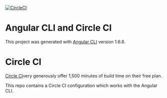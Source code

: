 [![CircleCI](https://circleci.com/gh/CharlesSuttie/angular-cli-circle.svg?style=shield)](https://circleci.com/gh/CharlesSuttie/angular-cli-circle)

# Angular CLI and Circle CI

This project was generated with [Angular CLI](https://github.com/angular/angular-cli) version 1.6.8.

# Circle CI

[Circle CI](https://circleci.com)very generously offer 1,500 minutes of build time on their free plan.

This repo contains a Circle CI configuration which works with the Angular CLI.
 
